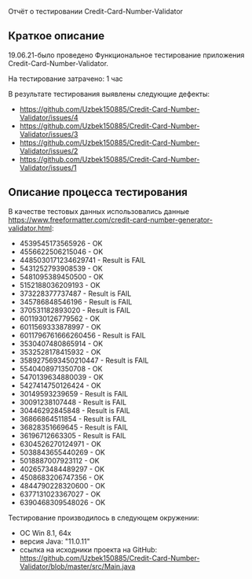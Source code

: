  Отчёт о тестировании Credit-Card-Number-Validator

## Краткое описание

19.06.21-было проведено Функциональное тестирование приложения Credit-Card-Number-Validator.

На тестирование затрачено: 1 час

В результате тестирования выявлены следующие дефекты:
* https://github.com/Uzbek150885/Credit-Card-Number-Validator/issues/4
* https://github.com/Uzbek150885/Credit-Card-Number-Validator/issues/3
* https://github.com/Uzbek150885/Credit-Card-Number-Validator/issues/2
* https://github.com/Uzbek150885/Credit-Card-Number-Validator/issues/1

## Описание процесса тестирования

В качестве тестовых данных использовались данные https://www.freeformatter.com/credit-card-number-generator-validator.html:
* 4539545173565926 - OK
* 4556622506215046 - OK
* 4485030171234629741 - Result is FAIL
* 5431252793908539 - OK
* 5481095389450500 - OK
* 5152188036209193 - OK
* 373228377737487 - Result is FAIL
* 345786848546196 - Result is FAIL
* 370531182893020 - Result is FAIL
* 6011930126779562 - OK
* 6011569333878997 - OK
* 6011796761666260456 - Result is FAIL
* 3530407480865914 - OK
* 3532528178415932 - OK
* 3589275693450210447 - Result is FAIL
* 5540408971350708 - OK
* 5470139634880039 - OK
* 5427414750126424 - OK
* 30149593239659 - Result is FAIL
* 30091238107448 - Result is FAIL
* 30446292845848 - Result is FAIL
* 36866864511854 - Result is FAIL
* 36828351669645 - Result is FAIL
* 36196712663305 - Result is FAIL
* 6304526270124971 - OK
* 5038843655440269 - OK
* 5018887007923112 - OK
* 4026573484489297 - OK
* 4508683206747356 - OK
* 4844790228320600 - OK
* 6377131023367027 - OK
* 6390468309548026 - OK

Тестирование производилось в следующем окружении:
* ОС Win 8.1, 64x
* версия Java: "11.0.11"
* ссылка на исходники проекта на GitHub: https://github.com/Uzbek150885/Credit-Card-Number-Validator/blob/master/src/Main.java
